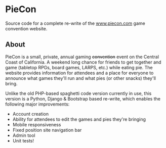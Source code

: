 # PieCon
Source code for a complete re-write of the www.piecon.com game convention website.

## About
PieCon is a small, private, annual gaming ~~convention~~ event on the Central Coast of California. A weekend long chance for friends to get together and game (tabletop RPGs, board games, LARPS, etc.) while eating pie. The website provides information for attendees and a place for everyone to announce what games they'll run and what pies (or other snacks) they'll bring.

Unlike the old PHP-based spaghetti code version currently in use, this version is a Python, Django & Bootstrap based re-write, which enables the following major improvements:

* Account creation
* Ability for attendees to edit the games and pies they're bringing
* Mobile responsiveness
* Fixed position site navigation bar
* Admin tool
* Unit tests!
